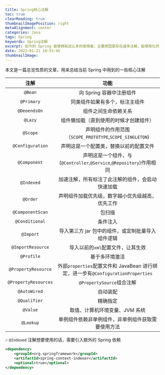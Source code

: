 ```yaml
---
title: Spring核心注解
toc: true
clearReading: true
thumbnailImagePosition: right
metaAlignment: center
categories: Java
tags: Spring
keywords: Spring注解
excerpt: 如今的 Spring 能够拥有这么多的使用者，主要原因是存在诸多注解，能够简化开发过程，本文将主要阐述，Spring 中存在哪些注解，并介绍它们都有什么用
date: 2022-01-21 10:53:45
thumbnailImage:
---
```


<!-- toc -->

本文是一篇总览性质的文章，用来总结当前 Spring 中用到的一些核心注解

|         注解         |                                       功能                                       |
| :------------------: | :------------------------------------------------------------------------------: |
|       `@Bean`        |                             向 Spring 容器中注册组件                             |
|      `@Primary`      |                          同类组件如果有多个，标注主组件                          |
|     `@DeoendsOn`     |                               组件之间生命依赖关系                               |
|       `@Lazy`        |                      组件懒加载（直到使用的时候才创建组件）                      |
|       `@Scope`       |             声明组件的作用范围（`SCOPE_PROTOTYPE`,`SCOPE_SINGLETON`)             |
|   `@Configuration`   |                      声明这是一个配置类，替换以前的配置文件                      |
|     `@Component`     |       声明这是一个组件，与(`@Controller`,`@Service`,`@Repository`)作用相同       |
|      `@Indexed`      |                 加速注解，所有标注了此注解的组件，会启动快速加载                 |
|       `@Order`       |                 声明组件加载优先级，数字越小优先级越高，优先工作                 |
|   `@ComponentScan`   |                                      包扫描                                      |
|    `@Conditional`    |                                     条件注入                                     |
|      `@Import`       |                导入第三方 jar 包中的组件，或定制批量导入组件逻辑                 |
|  `@ImportResource`   |                        导入以前的`xml`配置文件，让其生效                         |
|      `@Profile`      |                                  基于多环境激活                                  |
| `@PropertyResource`  | 外部`properties`配置文件和 JavaBean 进行绑定，进一步有`@ConfigurationProperties` |
| `@PropertyResources` |                            `@PropertySource`组合注解                             |
|     `@AutoWired`     |                                     自动装配                                     |
|     `@Qualifier`     |                                     精确指定                                     |
|       `@Value`       |                          取值、计算机环境变量、JVM 系统                          |
|      `@Lookup`       |                单例组件依赖非单例组件，非单例组件获取需要使用方法                |

:notes: `@Indexed` 注解想要使用的话，需要引入额外的 Spring 依赖

```xml
<dependency>
	<groupId>org.springframework</groupId>
	<artifactId>spring-context-indexer</artifactId>
	<optional>true</optional>
</dependency>
```
